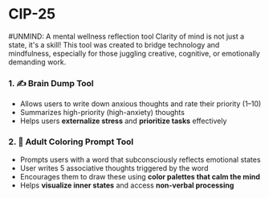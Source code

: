 # CIP-25

#UNMIND: A mental wellness reflection tool
Clarity of mind is not just a state, it's a skill! This tool was created to bridge technology and mindfulness, especially for those juggling creative, cognitive, or emotionally demanding work.


### 1. ✍️ Brain Dump Tool
- Allows users to write down anxious thoughts and rate their priority (1–10)
- Summarizes high-priority (high-anxiety) thoughts
- Helps users **externalize stress** and **prioritize tasks** effectively

### 2. 🎨 Adult Coloring Prompt Tool
- Prompts users with a word that subconsciously reflects emotional states
- User writes 5 associative thoughts triggered by the word
- Encourages them to draw these using **color palettes that calm the mind**
- Helps **visualize inner states** and access **non-verbal processing**

